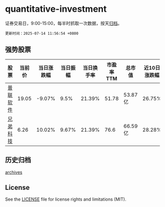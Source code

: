 # quantitative-investment

证券交易日，9:00-15:00，每半时抓取一次数据，按天[归档](archives)。

`更新时间：2025-07-14 11:56:54 +0800`

## 强势股票

|股票|当前价|当日涨跌幅|当日振幅|当日换手率|市盈率TTM|总市值|近10日涨跌幅|
|----|----|----|----|----|----|----|----|
|[普联软件](https://xueqiu.com/S/SZ300996)|19.05|-9.07%|9.5%|21.39%|51.78|53.87亿|26.75%|
|[兄弟科技](https://xueqiu.com/S/SZ002562)|6.26|10.02%|9.67%|21.39%|76.6|66.59亿|28.28%|

## 历史归档

[archives](archives)

## License

See the [LICENSE](LICENSE) file for license rights and limitations (MIT).